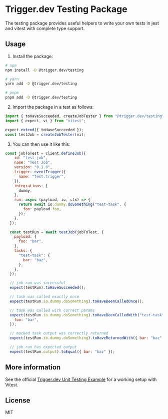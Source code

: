 # Trigger.dev Testing Package

The testing package provides useful helpers to write your own tests in jest and vitest with complete type support.

## Usage

1. Install the package:

```bash
# npm
npm install -D @trigger.dev/testing

# yarn
yarn add -D @trigger.dev/testing

# pnpm
pnpm add -D @trigger.dev/testing
```

2. Import the package in a test as follows:

```js
import { toHaveSucceeded, createJobTester } from "@trigger.dev/testing";
import { expect, vi } from "vitest";

expect.extend({ toHaveSucceeded });
const testJob = createJobTester(vi);
```

3. You can then use it like this:

```js
const jobToTest = client.defineJob({
    id: "test-job",
    name: "Test Job",
    version: "0.1.0",
    trigger: eventTrigger({
      name: "test.trigger",
    }),
    integrations: {
      dummy,
    },
    run: async (payload, io, ctx) => {
      return await io.dummy.doSomething("test-task", {
        foo: payload.foo,
      });
    },
  });

  const testRun = await testJob(jobToTest, {
    payload: {
      foo: "bar",
    },
    tasks: {
      "test-task": {
        bar: "baz",
      },
    },
  });

  // job run was successful
  expect(testRun).toHaveSucceeded();

  // task was called exactly once
  expect(testRun.io.dummy.doSomething).toHaveBeenCalledOnce();

  // task was called with correct params
  expect(testRun.io.dummy.doSomething).toHaveBeenCalledWith("test-task", {
    foo: "bar",
  });

  // mocked task output was correctly returned
  expect(testRun.io.dummy.doSomething).toHaveReturnedWith({ bar: "baz" });

  // job run has expected output
  expect(testRun.output).toEqual({ bar: "baz" });
```

## More information

See the official [Trigger.dev Unit Testing Example](https://github.com/triggerdotdev/trigger.dev/examples/unit-testing/) for a working setup with Vitest.

## License

MIT
